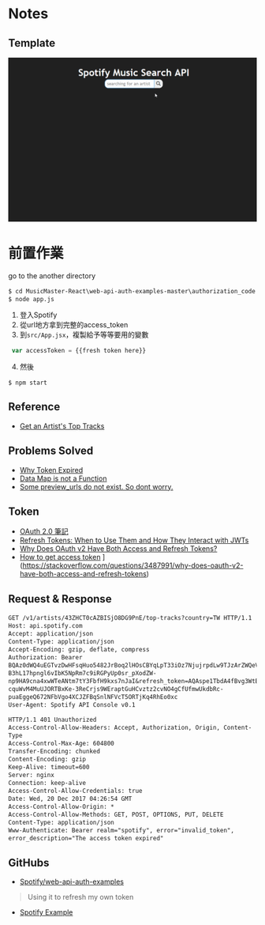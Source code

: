 # Notes
## Template
![](https://github.com/Jiaaa1014/MusicMaster-React/blob/master/public/musicMaster.gif)

# 前置作業
go to the another directory
```shell
$ cd MusicMaster-React\web-api-auth-examples-master\authorization_code
$ node app.js
```
1. 登入Spotify
2. 從url地方拿到完整的access_token
3. 到`src/App.jsx`，複製給予等等要用的變數
```js
 var accessToken = {{fresh token here}}
```
4. 然後
```shell
$ npm start
```

## Reference
* [Get an Artist's Top Tracks](https://developer.spotify.com/web-api/console/get-artist-top-tracks/?country=SE&id=43ZHCT0cAZBISjO8DG9PnE#complete)

## Problems Solved
* [Why Token Expired](https://stackoverflow.com/questions/7030694/why-do-access-tokens-expire)
* [Data Map is not a Function](https://stackoverflow.com/questions/30803168/data-map-is-not-a-function)
* [Some preview_urls do not exist. So dont worry.](https://github.com/spotify/web-api/issues/564)

## Token
* [OAuth 2.0 筆記](https://blog.yorkxin.org/2013/09/30/oauth2-1-introduction)
* [Refresh Tokens: When to Use Them and How They Interact with JWTs](https://auth0.com/blog/refresh-tokens-what-are-they-and-when-to-use-them/)
* [Why Does OAuth v2 Have Both Access and Refresh Tokens?](https://stackoverflow.com/questions/3487991/why-does-oauth-v2-have-both-access-and-refresh-tokens)
* [How to get access token](https://www.youtube.com/watch?v=m3YpkqhHKdk&t=1s)
](https://stackoverflow.com/questions/3487991/why-does-oauth-v2-have-both-access-and-refresh-tokens)
## Request & Response
```
GET /v1/artists/43ZHCT0cAZBISjO8DG9PnE/top-tracks?country=TW HTTP/1.1
Host: api.spotify.com
Accept: application/json
Content-Type: application/json
Accept-Encoding: gzip, deflate, compress
Authorization: Bearer BQAz0dWQ4uEGTvzDwHFsqHuo5482JrBoq2lHOsCBYqLpT33iOz7NjujrpdLw9TJzArZWQeVqQl9HEVaWDotz-B3hL17hpngl6vIbK5NpRm7c9iRGPyUp0sr_pXodZW-np9HA9cna4xwWTeANtm7tY3FbfH9kxs7nJaI&refresh_token=AQAspe1TbdA4fBvg3WtBt-cquWvM4MuUJORTBxKe-3ReCrjs9WEraptGuHCvztz2cvNO4gCfUfmwUkdbRc-puaEggeQ672NFbVgo4XCJZFBqSnlNFVcT5ORTjKq4RhEo0xc
User-Agent: Spotify API Console v0.1
```
```
HTTP/1.1 401 Unauthorized
Access-Control-Allow-Headers: Accept, Authorization, Origin, Content-Type
Access-Control-Max-Age: 604800
Transfer-Encoding: chunked
Content-Encoding: gzip
Keep-Alive: timeout=600
Server: nginx
Connection: keep-alive
Access-Control-Allow-Credentials: true
Date: Wed, 20 Dec 2017 04:26:54 GMT
Access-Control-Allow-Origin: *
Access-Control-Allow-Methods: GET, POST, OPTIONS, PUT, DELETE
Content-Type: application/json
Www-Authenticate: Bearer realm="spotify", error="invalid_token", error_description="The access token expired"
```
## GitHubs
* [Spotify/web-api-auth-examples](https://github.com/spotify/web-api-auth-examples)
> Using it to refresh my own token
* [Spotify Example](https://github.com/angularcity/spotifyexample/tree/master/src)
